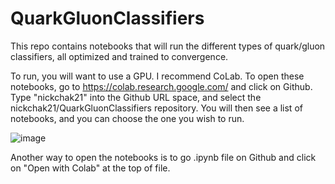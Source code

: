 # QuarkGluonClassifiers
This repo contains notebooks that will run the different types of quark/gluon classifiers, all optimized and trained to convergence.

To run, you will want to use a GPU. I recommend CoLab. To open these notebooks, go to https://colab.research.google.com/ and click on Github. Type "nickchak21" into the Github URL space, and select the nickchak21/QuarkGluonClassifiers repository. You will then see a list of notebooks, and you can choose the one you wish to run.

![image](https://user-images.githubusercontent.com/55861445/68804437-b352d080-062f-11ea-9fd3-0245b8c7bd5a.png)

Another way to open the notebooks is to go .ipynb file on Github and click on "Open with Colab" at the top of file.

